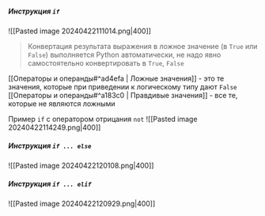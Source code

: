 ##### Инструкция `if`
![[Pasted image 20240422111014.png|400]]
>Конвертация результата выражения в ложное значение (в `True` или `False`) выполняется Python автоматически, не надо явно самостоятельно конвертировать в `True`, `False`

[[Операторы и операнды#^ad4efa | Ложные значения]] - это те значения, которые при приведении к логическому типу дают `False`
[[Операторы и операнды#^a183c0 | Правдивые значения]] - все те, которые не являются ложными

Пример `if` с оператором отрицания `not`
![[Pasted image 20240422114249.png|400]]


##### Инструкция `if ... else`
![[Pasted image 20240422120108.png|400]]
##### Инструкция `if ... elif`
![[Pasted image 20240422120929.png|400]]
